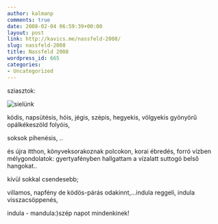 ```yaml
---
author: kalmanp
comments: true
date: 2008-02-04 06:59:39+00:00
layout: post
link: http://kavics.me/nassfeld-2008/
slug: nassfeld-2008
title: Nassfeld 2008
wordpress_id: 665
categories:
- Uncategorized
---
```



sziasztok:













![sielünk](http://farm3.static.flickr.com/2330/2240720295_34e83acd76_o.jpg)



   











ködis, napsütésis, hóis, jégis, szépis, hegyekis, völgyekis gyönyörű opálkékeszöld folyóis,  

soksok pihenésis, ..   

és újra itthon, könyveksorakoznak polcokon, korai ébredés, forró vízben mélygondolatok: gyertyafényben hallgattam a vízalatt suttogó belső hangokat..  

kívül sokkal csendesebb;  

villamos, napfény de ködös-párás odakinnt,...indula reggeli, indula visszacsöppenés,  

indula - mandula:)szép napot mindenkinek!

